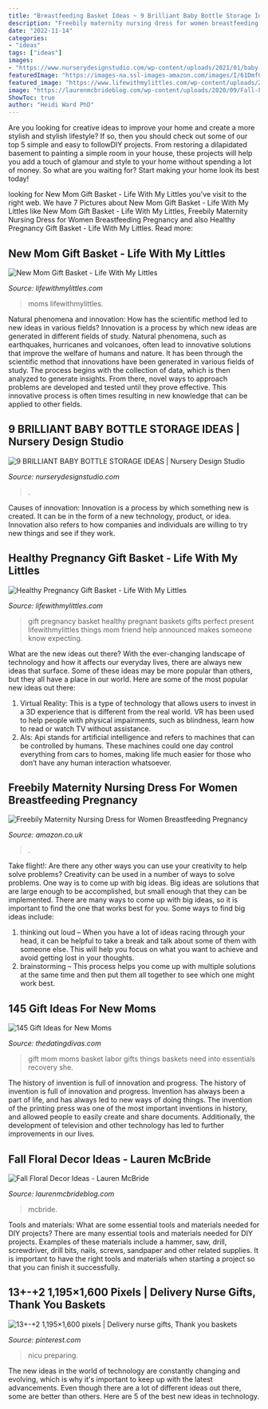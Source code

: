 ```yaml
---
title: "Breastfeeding Basket Ideas ~ 9 Brilliant Baby Bottle Storage Ideas"
description: "Freebily maternity nursing dress for women breastfeeding pregnancy"
date: "2022-11-14"
categories:
- "ideas"
tags: ["ideas"]
images:
- "https://www.nurserydesignstudio.com/wp-content/uploads/2021/01/baby-bottle-organizing-2-500x750.png"
featuredImage: "https://images-na.ssl-images-amazon.com/images/I/61Dmf0AqhmL._AC_UX342_.jpg"
featured_image: "https://www.lifewithmylittles.com/wp-content/uploads/2017/05/healthy-pregnancy-gift-basket.jpg"
image: "https://laurenmcbrideblog.com/wp-content/uploads/2020/09/Fall-Floral-Door-Basket-scaled.jpg"
ShowToc: true
author: "Heidi Ward PhD"
---
```



Are you looking for creative ideas to improve your home and create a more stylish and stylish lifestyle? If so, then you should check out some of our top 5 simple and easy to followDIY projects. From restoring a dilapidated basement to painting a simple room in your house, these projects will help you add a touch of glamour and style to your home without spending a lot of money. So what are you waiting for? Start making your home look its best today!

	

		
looking for New Mom Gift Basket - Life With My Littles you've visit to the right web. We have 7 Pictures about New Mom Gift Basket - Life With My Littles like New Mom Gift Basket - Life With My Littles, Freebily Maternity Nursing Dress for Women Breastfeeding Pregnancy and also Healthy Pregnancy Gift Basket - Life With My Littles. Read more:
		
    
## New Mom Gift Basket - Life With My Littles

<img loading=lazy src="https://www.lifewithmylittles.com/wp-content/uploads/2016/01/new-mom-gift-basket-1.jpg" onerror="this.onerror=null;this.src='https://tse2.mm.bing.net/th?id=OIP.U0stq14uh-wFvS0qDhCqRwHaJ4&amp;pid=15.1';" alt="New Mom Gift Basket - Life With My Littles">

_Source: lifewithmylittles.com_

>moms lifewithmylittles. 

	

Natural phenomena and innovation: How has the scientific method led to new ideas in various fields?
Innovation is a process by which new ideas are generated in different fields of study. Natural phenomena, such as earthquakes, hurricanes and volcanoes, often lead to innovative solutions that improve the welfare of humans and nature. It has been through the scientific method that innovations have been generated in various fields of study. The process begins with the collection of data, which is then analyzed to generate insights. From there, novel ways to approach problems are developed and tested until they prove effective. This innovative process is often times resulting in new knowledge that can be applied to other fields.

    
## 9 BRILLIANT BABY BOTTLE STORAGE IDEAS | Nursery Design Studio

<img loading=lazy src="https://www.nurserydesignstudio.com/wp-content/uploads/2021/01/baby-bottle-organizing-2-500x750.png" onerror="this.onerror=null;this.src='https://tse1.mm.bing.net/th?id=OIP.K5s4uoZPvQ9J00Wym9M2NQHaLH&amp;pid=15.1';" alt="9 BRILLIANT BABY BOTTLE STORAGE IDEAS | Nursery Design Studio">

_Source: nurserydesignstudio.com_

>. 

	

Causes of innovation:
Innovation is a process by which something new is created. It can be in the form of a new technology, product, or idea. Innovation also refers to how companies and individuals are willing to try new things and see if they work.

    
## Healthy Pregnancy Gift Basket - Life With My Littles

<img loading=lazy src="https://www.lifewithmylittles.com/wp-content/uploads/2017/05/healthy-pregnancy-gift-basket.jpg" onerror="this.onerror=null;this.src='https://tse1.mm.bing.net/th?id=OIP.Q3DK6XIQJ2MnmOOsIksJIQHaJ4&amp;pid=15.1';" alt="Healthy Pregnancy Gift Basket - Life With My Littles">

_Source: lifewithmylittles.com_

>gift pregnancy basket healthy pregnant baskets gifts perfect present lifewithmylittles things mom friend help announced makes someone know expecting. 

	

What are the new ideas out there?
With the ever-changing landscape of technology and how it affects our everyday lives, there are always new ideas that surface. Some of these ideas may be more popular than others, but they all have a place in our world. Here are some of the most popular new ideas out there: 
1. Virtual Reality: This is a type of technology that allows users to invest in a 3D experience that is different from the real world. VR has been used to help people with physical impairments, such as blindness, learn how to read or watch TV without assistance. 
2. AIs: Api stands for artificial intelligence and refers to machines that can be controlled by humans. These machines could one day control everything from cars to homes, making life much easier for those who don’t have any human interaction whatsoever. 

    
## Freebily Maternity Nursing Dress For Women Breastfeeding Pregnancy

<img loading=lazy src="https://images-na.ssl-images-amazon.com/images/I/61Dmf0AqhmL._AC_UX342_.jpg" onerror="this.onerror=null;this.src='https://tse4.mm.bing.net/th?id=OIP.IU0pQtKoHW8c_B874wREFgAAAA&amp;pid=15.1';" alt="Freebily Maternity Nursing Dress for Women Breastfeeding Pregnancy">

_Source: amazon.co.uk_

>. 

	

Take flight!: Are there any other ways you can use your creativity to help solve problems?
Creativity can be used in a number of ways to solve problems. One way is to come up with big ideas. Big ideas are solutions that are large enough to be accomplished, but small enough that they can be implemented. There are many ways to come up with big ideas, so it is important to find the one that works best for you. Some ways to find big ideas include: 
1) thinking out loud – When you have a lot of ideas racing through your head, it can be helpful to take a break and talk about some of them with someone else. This will help you focus on what you want to achieve and avoid getting lost in your thoughts. 
2) brainstorming – This process helps you come up with multiple solutions at the same time and then put them all together to see which one might work best.

    
## 145 Gift Ideas For New Moms

<img loading=lazy src="http://www.thedatingdivas.com/wp-content/uploads/13-gift-baskets-that-every-mom-will-love.jpg" onerror="this.onerror=null;this.src='https://tse1.mm.bing.net/th?id=OIP.zdX56aJYncKhj48nW-DZpgHaMy&amp;pid=15.1';" alt="145 Gift Ideas for New Moms">

_Source: thedatingdivas.com_

>gift mom moms basket labor gifts things baskets need into essentials recovery she. 

	

The history of invention is full of innovation and progress.
The history of invention is full of innovation and progress. Invention has always been a part of life, and has always led to new ways of doing things. The invention of the printing press was one of the most important inventions in history, and allowed people to easily create and share documents. Additionally, the development of television and other technology has led to further improvements in our lives.

    
## Fall Floral Decor Ideas - Lauren McBride

<img loading=lazy src="https://laurenmcbrideblog.com/wp-content/uploads/2020/09/Fall-Floral-Door-Basket-scaled.jpg" onerror="this.onerror=null;this.src='https://tse4.mm.bing.net/th?id=OIP.pwSjkFhWzZvIkZNscRyO6AHaJ4&amp;pid=15.1';" alt="Fall Floral Decor Ideas - Lauren McBride">

_Source: laurenmcbrideblog.com_

>mcbride. 

	

Tools and materials: What are some essential tools and materials needed for DIY projects?
There are many essential tools and materials needed for DIY projects. Examples of these materials include a hammer, saw, drill, screwdriver, drill bits, nails, screws, sandpaper and other related supplies. It is important to have the right tools and materials when starting a project so that you can finish it successfully.

    
## 13+-+2 1,195×1,600 Pixels | Delivery Nurse Gifts, Thank You Baskets

<img loading=lazy src="https://i.pinimg.com/originals/ad/25/43/ad254372fc9061143acaab8888be18fe.jpg" onerror="this.onerror=null;this.src='https://tse4.mm.bing.net/th?id=OIP.YASyVORn50yncM94Udu2ZgHaJ6&amp;pid=15.1';" alt="13+-+2 1,195×1,600 pixels | Delivery nurse gifts, Thank you baskets">

_Source: pinterest.com_

>nicu preparing. 

	

The new ideas in the world of technology are constantly changing and evolving, which is why it's important to keep up with the latest advancements. Even though there are a lot of different ideas out there, some are better than others. Here are 5 of the best new ideas in technology.

